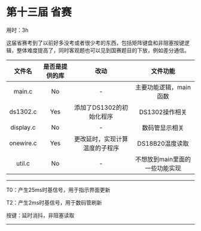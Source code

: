 # 第十三届 省赛

用时：3h

这届省赛考到了以前好多没考或者很少考的东西，包括矩阵键盘和非阻塞按键逻辑，整体难度提高了，同时客观题也可以见到国赛题目的下放，例如差分通信。

|  文件名   | 是否是提供的库 |              改动              |            文件功能            |
| :-------: | :------------: | :----------------------------: | :----------------------------: |
|  main.c   |       No       |               -                |     主要功能逻辑，main函数     |
| ds1302.c  |      Yes       |    添加了DS1302的初始化程序    |         DS1302操作相关         |
| display.c |       No       |               -                |         数码管显示相关         |
| onewire.c |      Yes       | 更改延时，实现计算温度的子程序 |        DS18B20温度读取         |
|  util.c   |       No       |               -                | 不想放到main里面的一些功能实现 |

---

T0：产生25ms时基信号，用于指示界面更新

T2：产生2ms时基信号，用于数码管刷新

按键：延时消抖，非阻塞读取

---

